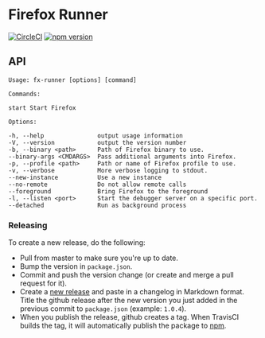 # Firefox Runner

[![CircleCI](https://circleci.com/gh/mozilla/node-fx-runner.svg?style=svg)](https://circleci.com/gh/mozilla/node-fx-runner)
[![npm version](https://badge.fury.io/js/fx-runner.svg)](https://badge.fury.io/js/fx-runner)

## API

```
Usage: fx-runner [options] [command]

Commands:

start Start Firefox

Options:

-h, --help               output usage information
-V, --version            output the version number
-b, --binary <path>      Path of Firefox binary to use.
--binary-args <CMDARGS>  Pass additional arguments into Firefox.
-p, --profile <path>     Path or name of Firefox profile to use.
-v, --verbose            More verbose logging to stdout.
--new-instance           Use a new instance
--no-remote              Do not allow remote calls
--foreground             Bring Firefox to the foreground
-l, --listen <port>      Start the debugger server on a specific port.
--detached               Run as background process
```

### Releasing

To create a new release, do the following:

* Pull from master to make sure you're up to date.
* Bump the version in `package.json`.
* Commit and push the version change
  (or create and merge a pull request for it).
* Create a [new release](https://github.com/mozilla/fx-runner/releases/new)
  and paste in a changelog in Markdown format.
  Title the github release after the new version you just
  added in the previous commit to `package.json` (example: `1.0.4`).
* When you publish the release, github creates a tag.
  When TravisCI builds the tag,
  it will automatically publish the package to
  [npm](https://www.npmjs.com/package/fx-runner).
